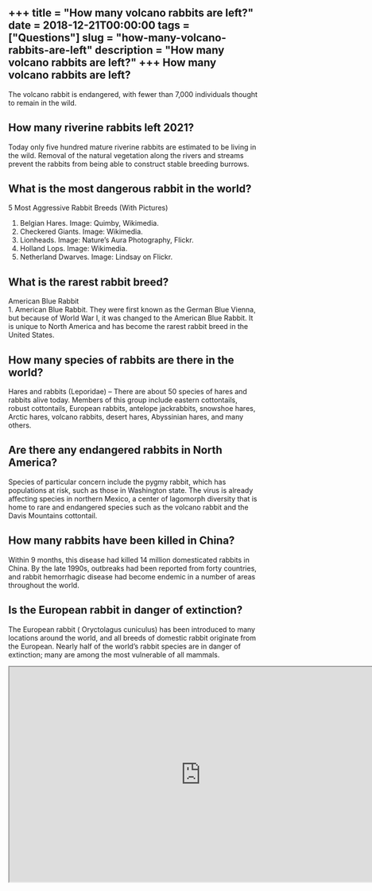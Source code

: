 +++
title = "How many volcano rabbits are left?"
date = 2018-12-21T00:00:00
tags = ["Questions"]
slug = "how-many-volcano-rabbits-are-left"
description = "How many volcano rabbits are left?"
+++
How many volcano rabbits are left?
----------------------------------

The volcano rabbit is endangered, with fewer than 7,000 individuals thought to remain in the wild.

How many riverine rabbits left 2021?
------------------------------------

Today only five hundred mature riverine rabbits are estimated to be living in the wild. Removal of the natural vegetation along the rivers and streams prevent the rabbits from being able to construct stable breeding burrows.

What is the most dangerous rabbit in the world?
-----------------------------------------------

5 Most Aggressive Rabbit Breeds (With Pictures)

1. Belgian Hares. Image: Quimby, Wikimedia.
2. Checkered Giants. Image: Wikimedia.
3. Lionheads. Image: Nature’s Aura Photography, Flickr.
4. Holland Lops. Image: Wikimedia.
5. Netherland Dwarves. Image: Lindsay on Flickr.

What is the rarest rabbit breed?
--------------------------------

American Blue Rabbit  
1\. American Blue Rabbit. They were first known as the German Blue Vienna, but because of World War I, it was changed to the American Blue Rabbit. It is unique to North America and has become the rarest rabbit breed in the United States.

How many species of rabbits are there in the world?
---------------------------------------------------

Hares and rabbits (Leporidae) – There are about 50 species of hares and rabbits alive today. Members of this group include eastern cottontails, robust cottontails, European rabbits, antelope jackrabbits, snowshoe hares, Arctic hares, volcano rabbits, desert hares, Abyssinian hares, and many others.

Are there any endangered rabbits in North America?
--------------------------------------------------

Species of particular concern include the pygmy rabbit, which has populations at risk, such as those in Washington state. The virus is already affecting species in northern Mexico, a center of lagomorph diversity that is home to rare and endangered species such as the volcano rabbit and the Davis Mountains cottontail.

How many rabbits have been killed in China?
-------------------------------------------

Within 9 months, this disease had killed 14 million domesticated rabbits in China. By the late 1990s, outbreaks had been reported from forty countries, and rabbit hemorrhagic disease had become endemic in a number of areas throughout the world.

Is the European rabbit in danger of extinction?
-----------------------------------------------

The European rabbit ( Oryctolagus cuniculus) has been introduced to many locations around the world, and all breeds of domestic rabbit originate from the European. Nearly half of the world’s rabbit species are in danger of extinction; many are among the most vulnerable of all mammals.

<iframe allow="accelerometer; autoplay; clipboard-write; encrypted-media; gyroscope; picture-in-picture" allowfullscreen="" class="__youtube_prefs__  epyt-is-override  no-lazyload" data-no-lazy="1" data-origheight="433" data-origwidth="770" data-skipgform_ajax_framebjll="" height="433" id="_ytid_70260" loading="lazy" src="https://www.youtube.com/embed/XgD0JRQy8ZQ?enablejsapi=1&autoplay=0&cc_load_policy=0&cc_lang_pref=&iv_load_policy=1&loop=0&modestbranding=0&rel=1&fs=1&playsinline=0&autohide=2&theme=dark&color=red&controls=1&" title="YouTube player" width="770"></iframe>